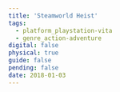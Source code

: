 ```yaml
---
title: 'Steamworld Heist'
tags:
  - platform_playstation-vita
  - genre_action-adventure
digital: false
physical: true
guide: false
pending: false
date: 2018-01-03
---
```

